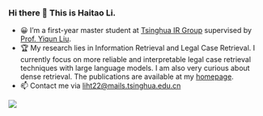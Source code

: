 ### Hi there 👋  This is Haitao Li.

- 😀 I’m a first-year master student at [Tsinghua IR Group](http://www.thuir.cn/) supervised by [Prof. Yiqun Liu](http://www.thuir.cn/group/~YQLiu).
- 🏆 My research lies in Information Retrieval and Legal Case Retrieval. I currently focus on more reliable and interpretable legal case retrieval techniques with large language models. I am also very curious about dense retrieval. The publications are available at my [homepage](https://lihaitao18375278.github.io/).
- 📫 Contact me via liht22@mails.tsinghua.edu.cn
<a href="https://jingtaozhan.github.io/">
  <img align="left" src="https://github-readme-stats.vercel.app/api?username=lihaitao18375278&count_private=true&show_icons=true" />
</a>  

